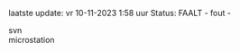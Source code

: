 laatste update: 
vr 10-11-2023  1:58   uur 
Status: FAALT - fout - 
<div class="service R">svn</div><div class="service Y">microstation</div>